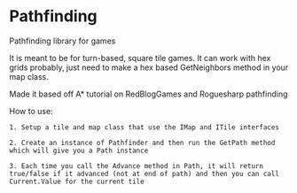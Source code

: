 # Pathfinding
Pathfinding library for games

It is meant to be for turn-based, square tile games. It can work with hex grids probably, just need to make a hex based GetNeighbors method in your map class.

Made it based off A* tutorial on RedBlogGames and Roguesharp pathfinding

How to use:

    1. Setup a tile and map class that use the IMap and ITile interfaces
    
    2. Create an instance of Pathfinder and then run the GetPath method which will give you a Path instance
    
    3. Each time you call the Advance method in Path, it will return true/false if it advanced (not at end of path) and then you can call Current.Value for the current tile
